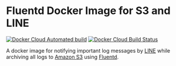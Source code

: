 # Fluentd Docker Image for S3 and LINE

[![Docker Cloud Automated build](https://img.shields.io/docker/cloud/automated/yanagisawakentaro/fluentd-s3-line.svg)](https://hub.docker.com/r/yanagisawakentaro/fluentd-s3-line)
[![Docker Cloud Build Status](https://img.shields.io/docker/cloud/build/yanagisawakentaro/fluentd-s3-line.svg)](https://hub.docker.com/r/yanagisawakentaro/fluentd-s3-line)

A docker image for notifying important log messages by [LINE](https://line.me/en/)
while archiving all logs to [Amazon S3](https://aws.amazon.com/s3/) using [Fluentd](https://www.fluentd.org/).
